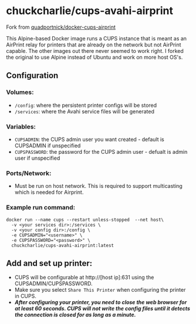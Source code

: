 # chuckcharlie/cups-avahi-airprint

Fork from [quadportnick/docker-cups-airprint](https://github.com/quadportnick/docker-cups-airprint)

This Alpine-based Docker image runs a CUPS instance that is meant as an AirPrint relay for printers that are already on the network but not AirPrint capable. The other images out there never seemed to work right. I forked the original to use Alpine instead of Ubuntu and work on more host OS's.

## Configuration

### Volumes:
* `/config`: where the persistent printer configs will be stored
* `/services`: where the Avahi service files will be generated

### Variables:
* `CUPSADMIN`: the CUPS admin user you want created - default is CUPSADMIN if unspecified
* `CUPSPASSWORD`: the password for the CUPS admin user - defualt is admin user if unspecified

### Ports/Network:
* Must be run on host network. This is required to support multicasting which is needed for Airprint.

### Example run command:
```
docker run --name cups --restart unless-stopped  --net host\
  -v <your services dir>:/services \
  -v <your config dir>:/config \
  -e CUPSADMIN="<username>" \
  -e CUPSPASSWORD="<password>" \
  chuckcharlie/cups-avahi-airprint:latest
```

## Add and set up printer:
* CUPS will be configurable at http://[host ip]:631 using the CUPSADMIN/CUPSPASSWORD.
* Make sure you select `Share This Printer` when configuring the printer in CUPS.
* ***After configuring your printer, you need to close the web browser for at least 60 seconds. CUPS will not write the config files until it detects the connection is closed for as long as a minute.***

